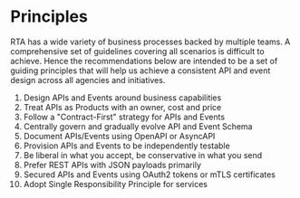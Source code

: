 # Principles

RTA has a wide variety of business processes backed by multiple teams. A comprehensive set of guidelines covering all scenarios is difficult to achieve. Hence the recommendations below are intended to be a set of guiding principles that will help us achieve a consistent API and event design across all agencies and initiatives.

1. Design APIs and Events around business capabilities
1. Treat APIs as Products with an owner, cost and price
1. Follow a "Contract-First" strategy for APIs and Events
1. Centrally govern and gradually evolve API and Event Schema
1. Document APIs/Events using OpenAPI or AsyncAPI
1. Provision APIs and Events to be independently testable
1. Be liberal in what you accept, be conservative in what you send
1. Prefer REST APIs with JSON payloads primarily
1. Secured APIs and Events using OAuth2 tokens or mTLS certificates
1. Adopt Single Responsibility Principle for services

